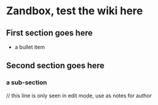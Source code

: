 # Zandbox, test the wiki here 

## First section goes here

 * a bullet item

## Second section goes here

### a sub-section

// this line is only seen in edit mode, use as notes for author

